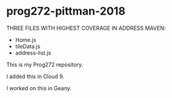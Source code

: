 # prog272-pittman-2018

THREE FILES WITH HIGHEST COVERAGE IN ADDRESS MAVEN:
- Home.js
- tileData.js
- address-list.js



This is my Prog272 repository.

I added this in Cloud 9.

I worked on this in Geany.

